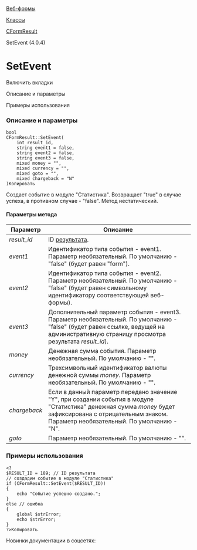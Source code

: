 [Веб-формы](/api_help/form/index.php)

[Классы](/api_help/form/classes/index.php)

[CFormResult](/api_help/form/classes/cformresult/index.php)

SetEvent (4.0.4)

SetEvent
========

Включить вкладки

Описание и параметры

Примеры использования

### Описание и параметры

```
bool
CFormResult::SetEvent(
	int result_id,
	string event1 = false,
	string event2 = false,
	string event3 = false,
	mixed money = "",
	mixed currency = "",
	mixed goto = "",
	mixed chargeback = "N"
)Копировать
```

Создает событие в модуле "Статистика". Возвращает "true" в случае успеха, в противном случае - "false". Метод нестатический.

#### Параметры метода

| Параметр | Описание |
| --- | --- |
| *result\_id* | ID [результата](/api_help/form/terms.php#result). |
| *event1* | Идентификатор типа события - event1.  Параметр необязательный. По умолчанию - "false" (будет равен "form"). |
| *event2* | Идентификатор типа события - event2.  Параметр необязательный. По умолчанию - "false" (будет равен символьному идентификатору соответствующей веб-формы). |
| *event3* | Дополнительный параметр события - event3.  Параметр необязательный. По умолчанию - "false" (будет равен ссылке, ведущей на административную страницу просмотра результата *result\_id*). |
| *money* | Денежная сумма события.  Параметр необязательный. По умолчанию - "". |
| *currency* | Трехсимвольный идентификатор валюты денежной суммы *money*.  Параметр необязательный. По умолчанию - "". |
| *chargeback* | Если в данный параметр передано значение "Y", при создании события в модуле "Статистика" денежная сумма *money* будет зафиксирована с отрицательным знаком.  Параметр необязательный. По умолчанию - "N". |
| *goto* | Параметр необязательный. По умолчанию - "". |

### Примеры использования

```
<?
$RESULT_ID = 189; // ID результата
// создадим событие в модуле "Статистика"
if (CFormResult::SetEvent($RESULT_ID))
{
	echo "Событие успешно создано.";
}
else // ошибка
{
	global $strError;
	echo $strError;
}
?>Копировать
```

Новинки документации в соцсетях: